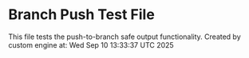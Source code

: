 # Branch Push Test File
This file tests the push-to-branch safe output functionality.
Created by custom engine at: Wed Sep 10 13:33:37 UTC 2025
